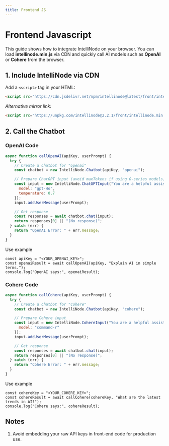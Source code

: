 ```yaml
---
title: Frontend JS
---
```


# Frontend Javascript

This guide shows how to integrate IntelliNode on your browser. You can load **intellinode.min.js** via CDN and quickly call AI models such as **OpenAI** or **Cohere** from the browser.

## 1. Include IntelliNode via CDN

Add a `<script>` tag in your HTML:
```HTML
<script src="https://cdn.jsdelivr.net/npm/intellinode@latest/front/intellinode.min.js"></script>
```

*Alternative mirror link:*
```HTML
<script src="https://unpkg.com/intellinode@2.2.1/front/intellinode.min.js"></script>
```

## 2. Call the Chatbot

### OpenAI Code

```Javascript
async function callOpenAI(apiKey, userPrompt) {
  try {
    // Create a chatbot for "openai"
    const chatbot = new IntelliNode.Chatbot(apiKey, "openai");

    // Prepare ChatGPT input (avoid maxTokens if using O-series models)
    const input = new IntelliNode.ChatGPTInput("You are a helpful assistant.", {
      model: "gpt-4o",
      temperature: 0.7
    });
    input.addUserMessage(userPrompt);

    // Get response
    const responses = await chatbot.chat(input);
    return responses[0] || "(No response)";
  } catch (err) {
    return "OpenAI Error: " + err.message;
  }
}
```

Use example
```
const apiKey = "<YOUR_OPENAI_KEY>";
const openaiResult = await callOpenAI(apiKey, "Explain AI in simple terms.");
console.log("OpenAI says:", openaiResult);
```

### Cohere Code

```Javascript
async function callCohere(apiKey, userPrompt) {
  try {
    // Create a chatbot for "cohere"
    const chatbot = new IntelliNode.Chatbot(apiKey, "cohere");

    // Prepare Cohere input
    const input = new IntelliNode.CohereInput("You are a helpful assistant.", {
      model: "command-r"
    });
    input.addUserMessage(userPrompt);

    // Get response
    const responses = await chatbot.chat(input);
    return responses[0] || "(No response)";
  } catch (err) {
    return "Cohere Error: " + err.message;
  }
}
```

Use example
```
const cohereKey = "<YOUR_COHERE_KEY>";
const cohereResult = await callCohere(cohereKey, "What are the latest trends in AI?");
console.log("Cohere says:", cohereResult);
```


## Notes
1. Avoid embedding your raw API keys in front-end code for production use.  
